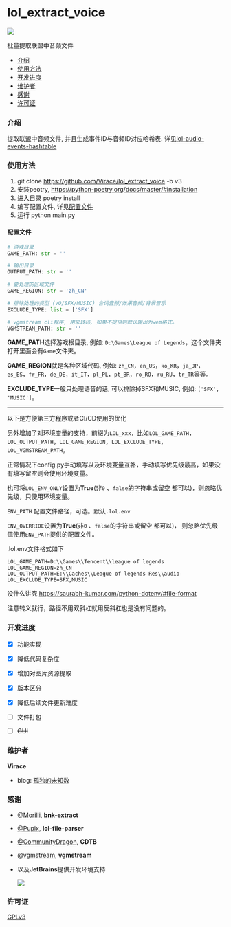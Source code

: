 # lol_extract_voice
![](https://img.shields.io/badge/python-%3E%3D3.10-blue)

批量提取联盟中音频文件


- [介绍](#介绍)
- [使用方法](#使用方法)
- [开发进度](#开发进度)
- [维护者](#维护者)
- [感谢](#感谢)
- [许可证](#许可证)


### 介绍
提取联盟中音频文件, 并且生成事件ID与音频ID对应哈希表. 详见[lol-audio-events-hashtable](https://github.com/Virace/lol-audio-events-hashtable)

### 使用方法
1. git clone https://github.com/Virace/lol_extract_voice -b v3
2. 安装peotry, https://python-poetry.org/docs/master/#installation
3. 进入目录 poetry install
4. 编写配置文件, 详见[配置文件](#配置文件)
5. 运行 python main.py

#### 配置文件
```python
# 游戏目录
GAME_PATH: str = ''

# 输出目录
OUTPUT_PATH: str = ''

# 要处理的区域文件
GAME_REGION: str = 'zh_CN'

# 排除处理的类型 (VO/SFX/MUSIC) 台词音频/效果音频/背景音乐
EXCLUDE_TYPE: list = ['SFX']

# vgmstream cli程序, 用来转码, 如果不提供则默认输出为wem格式。
VGMSTREAM_PATH: str = ''
```
**GAME_PATH**选择游戏根目录, 例如: `D:\Games\League of Legends`，这个文件夹打开里面会有`Game`文件夹。

**GAME_REGION**就是各种区域代码, 例如: `zh_CN`，`en_US`，`ko_KR`，`ja_JP`，`es_ES`，`fr_FR`，`de_DE`，`it_IT`，`pl_PL`，`pt_BR`，`ro_RO`，`ru_RU`，`tr_TR`等等。

**EXCLUDE_TYPE**一般只处理语音的话, 可以排除掉SFX和MUSIC, 例如: `['SFX', 'MUSIC']`。

---
以下是方便第三方程序或者CI/CD使用的优化

另外增加了对环境变量的支持，前缀为`LOL_xxx`，比如`LOL_GAME_PATH`，`LOL_OUTPUT_PATH`，`LOL_GAME_REGION`，`LOL_EXCLUDE_TYPE`，`LOL_VGMSTREAM_PATH`。

正常情况下config.py手动填写以及环境变量互补，手动填写优先级最高，如果没有填写留空则会使用环境变量。

也可将`LOL_ENV_ONLY`设置为**True**(非`0`
、`false`的字符串或留空 都可以)，则忽略优先级，只使用环境变量。

`ENV_PATH` 配置文件路径，可选。默认`.lol.env`

`ENV_OVERRIDE`设置为**True**(非`0`
、`false`的字符串或留空 都可以)， 则忽略优先级值使用`ENV_PATH`提供的配置文件。

.lol.env文件格式如下
```
LOL_GAME_PATH=D:\\Games\\Tencent\\league of legends
LOL_GAME_REGION=zh_CN
LOL_OUTPUT_PATH=E:\\Caches\\League of legends Res\\audio
LOL_EXCLUDE_TYPE=SFX,MUSIC
```
没什么讲究 https://saurabh-kumar.com/python-dotenv/#file-format

注意转义就行，路径不用双斜杠就用反斜杠也是没有问题的。

### 开发进度
- [x] 功能实现
- [x] 降低代码复杂度
- [x] 增加对图片资源提取
- [x] 版本区分
- [x] 降低后续文件更新难度
- [ ] 文件打包
- [ ] ~~GUI~~



### 维护者
**Virace**
- blog: [孤独的未知数](https://x-item.com)

### 感谢
- [@Morilli](https://github.com/Morilli/bnk-extract), **bnk-extract**
- [@Pupix](https://github.com/Pupix/lol-file-parser), **lol-file-parser**
- [@CommunityDragon](https://github.com/CommunityDragon/CDTB), **CDTB** 
- [@vgmstream](https://github.com/vgmstream/vgmstream), **vgmstream**

- 以及**JetBrains**提供开发环境支持
  
  <a href="https://www.jetbrains.com/?from=kratos-pe" target="_blank"><img src="https://cdn.jsdelivr.net/gh/virace/kratos-pe@main/jetbrains.svg"></a>

### 许可证

[GPLv3](LICENSE)
